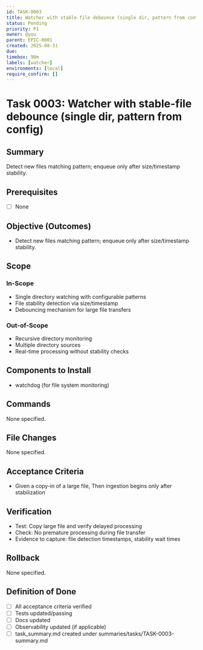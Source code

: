 ```yaml
---
id: TASK-0003
title: Watcher with stable-file debounce (single dir, pattern from config)
status: Pending
priority: P1
owner: @you
parent: EPIC-0001
created: 2025-08-31
due: 
timebox: 90m
labels: [watcher]
environments: [local]
require_confirm: []
---
```


# Task 0003: Watcher with stable-file debounce (single dir, pattern from config)

## Summary

Detect new files matching pattern; enqueue only after size/timestamp stability.

## Prerequisites

- [ ] None

## Objective (Outcomes)

- Detect new files matching pattern; enqueue only after size/timestamp stability.

## Scope

### In-Scope

- Single directory watching with configurable patterns
- File stability detection via size/timestamp
- Debouncing mechanism for large file transfers

### Out-of-Scope

- Recursive directory monitoring
- Multiple directory sources
- Real-time processing without stability checks

## Components to Install

- watchdog (for file system monitoring)

## Commands

None specified.

## File Changes

None specified.

## Acceptance Criteria

- Given a copy-in of a large file, Then ingestion begins only after stabilization

## Verification

- Test: Copy large file and verify delayed processing
- Check: No premature processing during file transfer
- Evidence to capture: file detection timestamps, stability wait times

## Rollback

None specified.

## Definition of Done

- [ ] All acceptance criteria verified
- [ ] Tests updated/passing
- [ ] Docs updated
- [ ] Observability updated (if applicable)
- [ ] task_summary.md created under summaries/tasks/TASK-0003-summary.md